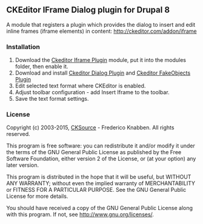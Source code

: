 CKEditor IFrame Dialog plugin for Drupal 8
-----------------------------------

A module that registers a plugin which provides the dialog to insert and edit inline frames (iframe elements) in content: http://ckeditor.com/addon/iframe

### Installation

1. Download the [Ckeditor Iframe Plugin](https://github.com/ol0lll/ckeditor_iframe) module, put it into the modules folder, then enable it.
2. Download and install [Ckeditor Dialog Plugin](https://github.com/ol0lll/ckeditor_dialog) and [Ckeditor FakeObjects Plugin](https://github.com/ol0lll/ckeditor_fakeobjects)
3. Edit selected text format where CKEditor is enabled.
4. Adjust toolbar configuration - add Insert Iframe to the toolbar.
5. Save the text format settings.

### License

Copyright (c) 2003-2015, [CKSource](http://cksource.com/) - Frederico Knabben. All rights reserved.

This program is free software: you can redistribute it and/or modify
it under the terms of the GNU General Public License as published by
the Free Software Foundation, either version 2 of the License, or
(at your option) any later version.

This program is distributed in the hope that it will be useful,
but WITHOUT ANY WARRANTY; without even the implied warranty of
MERCHANTABILITY or FITNESS FOR A PARTICULAR PURPOSE.  See the
GNU General Public License for more details.

You should have received a copy of the GNU General Public License
along with this program.  If not, see <http://www.gnu.org/licenses/>.
